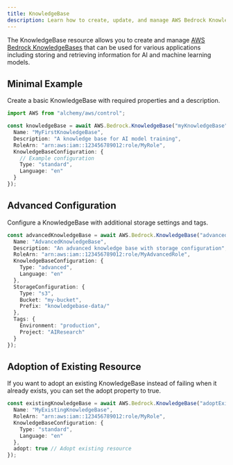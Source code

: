 ```yaml
---
title: KnowledgeBase
description: Learn how to create, update, and manage AWS Bedrock KnowledgeBases using Alchemy Cloud Control.
---
```



The KnowledgeBase resource allows you to create and manage [AWS Bedrock KnowledgeBases](https://docs.aws.amazon.com/bedrock/latest/userguide/) that can be used for various applications including storing and retrieving information for AI and machine learning models.

## Minimal Example

Create a basic KnowledgeBase with required properties and a description.

```ts
import AWS from "alchemy/aws/control";

const knowledgeBase = await AWS.Bedrock.KnowledgeBase("myKnowledgeBase", {
  Name: "MyFirstKnowledgeBase",
  Description: "A knowledge base for AI model training",
  RoleArn: "arn:aws:iam::123456789012:role/MyRole",
  KnowledgeBaseConfiguration: {
    // Example configuration
    Type: "standard",
    Language: "en"
  }
});
```

## Advanced Configuration

Configure a KnowledgeBase with additional storage settings and tags.

```ts
const advancedKnowledgeBase = await AWS.Bedrock.KnowledgeBase("advancedKnowledgeBase", {
  Name: "AdvancedKnowledgeBase",
  Description: "An advanced knowledge base with storage configuration",
  RoleArn: "arn:aws:iam::123456789012:role/MyAdvancedRole",
  KnowledgeBaseConfiguration: {
    Type: "advanced",
    Language: "en"
  },
  StorageConfiguration: {
    Type: "s3",
    Bucket: "my-bucket",
    Prefix: "knowledgebase-data/"
  },
  Tags: {
    Environment: "production",
    Project: "AIResearch"
  }
});
```

## Adoption of Existing Resource

If you want to adopt an existing KnowledgeBase instead of failing when it already exists, you can set the adopt property to true.

```ts
const existingKnowledgeBase = await AWS.Bedrock.KnowledgeBase("adoptExistingKnowledgeBase", {
  Name: "MyExistingKnowledgeBase",
  RoleArn: "arn:aws:iam::123456789012:role/MyRole",
  KnowledgeBaseConfiguration: {
    Type: "standard",
    Language: "en"
  },
  adopt: true // Adopt existing resource
});
```
